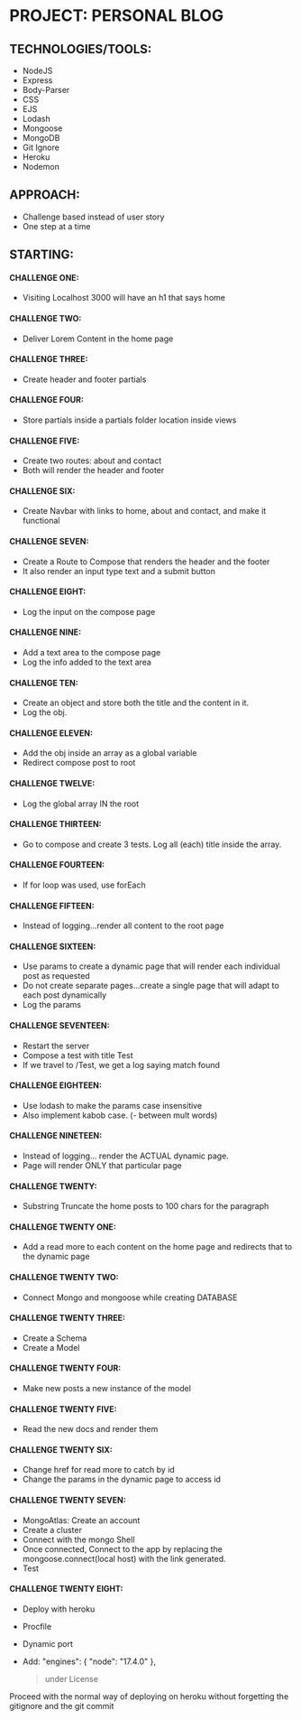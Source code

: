 # PROJECT: PERSONAL BLOG

## TECHNOLOGIES/TOOLS:

- NodeJS
- Express
- Body-Parser
- CSS
- EJS
- Lodash
- Mongoose
- MongoDB
- Git Ignore
- Heroku
- Nodemon

## APPROACH:

- Challenge based instead of user story
- One step at a time

## STARTING:

#### CHALLENGE ONE:

- Visiting Localhost 3000 will have an h1 that says home

#### CHALLENGE TWO:

- Deliver Lorem Content in the home page

#### CHALLENGE THREE:

- Create header and footer partials

#### CHALLENGE FOUR:

- Store partials inside a partials folder location inside views

#### CHALLENGE FIVE:

- Create two routes: about and contact
- Both will render the header and footer

#### CHALLENGE SIX:

- Create Navbar with links to home, about and contact, and make it functional

#### CHALLENGE SEVEN:

- Create a Route to Compose that renders the header and the footer
- It also render an input type text and a submit button

#### CHALLENGE EIGHT:

- Log the input on the compose page

#### CHALLENGE NINE:

- Add a text area to the compose page
- Log the info added to the text area

#### CHALLENGE TEN:

- Create an object and store both the title and the content in it.
- Log the obj.

#### CHALLENGE ELEVEN:

- Add the obj inside an array as a global variable
- Redirect compose post to root

#### CHALLENGE TWELVE:

- Log the global array IN the root

#### CHALLENGE THIRTEEN:

- Go to compose and create 3 tests. Log all (each) title inside the array.

#### CHALLENGE FOURTEEN:

- If for loop was used, use forEach

#### CHALLENGE FIFTEEN:

- Instead of logging...render all content to the root page

#### CHALLENGE SIXTEEN:

- Use params to create a dynamic page that will render each individual post as requested
- Do not create separate pages...create a single page that will adapt to each post dynamically
- Log the params

#### CHALLENGE SEVENTEEN:

- Restart the server
- Compose a test with title Test
- If we travel to /Test, we get a log saying match found

#### CHALLENGE EIGHTEEN:

- Use lodash to make the params case insensitive
- Also implement kabob case. (- between mult words)

#### CHALLENGE NINETEEN:

- Instead of logging... render the ACTUAL dynamic page.
- Page will render ONLY that particular page

#### CHALLENGE TWENTY:

- Substring Truncate the home posts to 100 chars for the paragraph

#### CHALLENGE TWENTY ONE:

- Add a read more to each content on the home page and redirects that to the dynamic page

#### CHALLENGE TWENTY TWO:

- Connect Mongo and mongoose while creating DATABASE

#### CHALLENGE TWENTY THREE:

- Create a Schema
- Create a Model

#### CHALLENGE TWENTY FOUR:

- Make new posts a new instance of the model

#### CHALLENGE TWENTY FIVE:

- Read the new docs and render them

#### CHALLENGE TWENTY SIX:

- Change href for read more to catch by id
- Change the params in the dynamic page to access id

#### CHALLENGE TWENTY SEVEN:

- MongoAtlas: Create an account
- Create a cluster
- Connect with the mongo Shell
- Once connected, Connect to the app by replacing the mongoose.connect(local host) with the link generated.
- Test

#### CHALLENGE TWENTY EIGHT:

- Deploy with heroku
- Procfile
- Dynamic port
- Add:
  "engines": {
  "node": "17.4.0"
  },

  > under License

Proceed with the normal way of deploying on heroku
without forgetting the gitignore and the git commit

